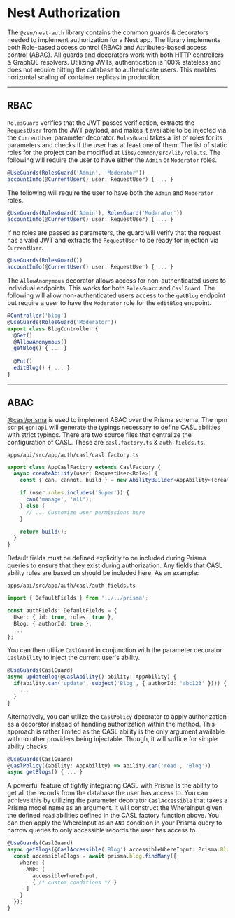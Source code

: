 # Nest Authorization

The `@zen/nest-auth` library contains the common guards & decorators needed to implement authorization for a Nest app. The library implements both Role-based access control (RBAC) and Attributes-based access control (ABAC). All guards and decorators work with both HTTP controllers & GraphQL resolvers.  Utilizing JWTs, authentication is 100% stateless and does not require hitting the database to authenticate users.  This enables horizontal scaling of container replicas in production.

---
## RBAC

`RolesGuard` verifies that the JWT passes verification, extracts the `RequestUser` from the JWT payload, and makes it available to be injected via the `CurrentUser` parameter decorator. `RolesGuard` takes a list of roles for its parameters and checks if the user has at least one of them. The list of static roles for the project can be modified at `libs/common/src/lib/role.ts`.  The following will require the user to have either the `Admin` or `Moderator` roles.

```ts
@UseGuards(RolesGuard('Admin', 'Moderator'))
accountInfo(@CurrentUser() user: RequestUser) { ... }
```

The following will require the user to have both the `Admin` and `Moderator` roles.

```ts
@UseGuards(RolesGuard('Admin'), RolesGuard('Moderator'))
accountInfo(@CurrentUser() user: RequestUser) { ... }
```

If no roles are passed as parameters, the guard will verify that the request has a valid JWT and extracts the `RequestUser` to be ready for injection via `CurrentUser`.

```ts
@UseGuards(RolesGuard())
accountInfo(@CurrentUser() user: RequestUser) { ... }
```

The `AllowAnonymous` decorator allows access for non-authenticated users to individual endpoints. This works for both `RolesGuard` and `CaslGuard`.  The following will allow non-authenticated users access to the `getBlog` endpoint but require a user to have the `Moderator` role for the `editBlog` endpoint.

```ts
@Controller('blog')
@UseGuards(RolesGuard('Moderator'))
export class BlogController {
  @Get()
  @AllowAnonymous()
  getBlog() { ... }
  
  @Put()
  editBlog() { ... }
}
```

---

## ABAC
[@casl/prisma](https://casl.js.org/v6/en/package/casl-prisma) is used to implement ABAC over the Prisma schema. The npm script `gen:api` will generate the typings necessary to define CASL abilities with strict typings. There are two source files that centralize the configuration of CASL. These are `casl.factory.ts` & `auth-fields.ts`.

`apps/api/src/app/auth/casl/casl.factory.ts`
```ts
export class AppCaslFactory extends CaslFactory {
  async createAbility(user: RequestUser<Role>) {
    const { can, cannot, build } = new AbilityBuilder<AppAbility>(createPrismaAbility);

    if (user.roles.includes('Super')) {
      can('manage', 'all');
    } else {
      // ... Customize user permissions here
    }

    return build();
  }
}
```

Default fields must be defined explicitly to be included during Prisma queries to ensure that they exist during authorization.  Any fields that CASL ability rules are based on should be included here.  As an example:

`apps/api/src/app/auth/casl/auth-fields.ts`
```ts
import { DefaultFields } from '../../prisma';

const authFields: DefaultFields = {
  User: { id: true, roles: true },
  Blog: { authorId: true },
  ...
};
```

You can then utilize `CaslGuard` in conjunction with the parameter decorator `CaslAbility` to inject the current user's ability.

```ts
@UseGuards(CaslGuard)
async updateBlog(@CaslAbility() ability: AppAbility) { 
  if(ability.can('update', subject('Blog', { authorId: 'abc123' }))) {
    ...
  }
}
```

Alternatively, you can utilize the `CaslPolicy` decorator to apply authorization as a decorator instead of handling authorization within the method.  This approach is rather limited as the CASL ability is the only argument available with no other providers being injectable.  Though, it will suffice for simple ability checks.

```ts
@UseGuards(CaslGuard)
@CaslPolicy((ability: AppAbility) => ability.can('read', 'Blog'))
async getBlogs() { ... }
```

A powerful feature of tightly integrating CASL with Prisma is the ability to get all the records from the database the user has access to.  You can achieve this by utilizing the parameter decorator `CaslAccessible` that takes a Prisma model name as an argument. It will construct the WhereInput given the defined `read` abilities defined in the CASL factory function above.  You can then apply the WhereInput as an `AND` condition in your Prisma query to narrow queries to only accessible records the user has access to.

```ts
@UseGuards(CaslGuard)
async getBlogs(@CaslAccessible('Blog') accessibleWhereInput: Prisma.BlogWhereInput) { 
  const accessibleBlogs = await prisma.blog.findMany({
    where: {
      AND: [
        accessibleWhereInput,
        { /* custom conditions */ }
      ]
    }
  });
}
```